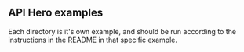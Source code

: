 ## API Hero examples

Each directory is it's own example, and should be run according to the instructions in the README in that specific example.
